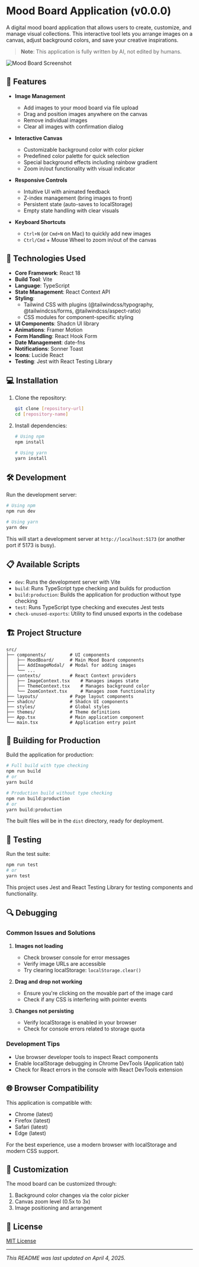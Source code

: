 # Mood Board Application (v0.0.0)

A digital mood board application that allows users to create, customize, and manage visual collections. This interactive
tool lets you arrange images on a canvas, adjust background colors, and save your creative inspirations.

> **Note**: This application is fully written by AI, not edited by humans.

![Mood Board Screenshot](images/screenshot.png)

## 🌟 Features

- **Image Management**
    - Add images to your mood board via file upload
    - Drag and position images anywhere on the canvas
    - Remove individual images
    - Clear all images with confirmation dialog

- **Interactive Canvas**
    - Customizable background color with color picker
    - Predefined color palette for quick selection
    - Special background effects including rainbow gradient
    - Zoom in/out functionality with visual indicator

- **Responsive Controls**
    - Intuitive UI with animated feedback
    - Z-index management (bring images to front)
    - Persistent state (auto-saves to localStorage)
    - Empty state handling with clear visuals

- **Keyboard Shortcuts**
    - `Ctrl+N` (or `Cmd+N` on Mac) to quickly add new images
    - `Ctrl/Cmd` + Mouse Wheel to zoom in/out of the canvas

## 🚀 Technologies Used

- **Core Framework**: React 18
- **Build Tool**: Vite
- **Language**: TypeScript
- **State Management**: React Context API
- **Styling**:
    - Tailwind CSS with plugins (@tailwindcss/typography, @tailwindcss/forms, @tailwindcss/aspect-ratio)
    - CSS modules for component-specific styling
- **UI Components**: Shadcn UI library
- **Animations**: Framer Motion
- **Form Handling**: React Hook Form
- **Date Management**: date-fns
- **Notifications**: Sonner Toast
- **Icons**: Lucide React
- **Testing**: Jest with React Testing Library

## 💻 Installation

1. Clone the repository:
   ```bash
   git clone [repository-url]
   cd [repository-name]
   ```

2. Install dependencies:
   ```bash
   # Using npm
   npm install

   # Using yarn
   yarn install
   ```

## 🛠️ Development

Run the development server:

```bash
# Using npm
npm run dev

# Using yarn
yarn dev
```

This will start a development server at `http://localhost:5173` (or another port if 5173 is busy).

## 📋 Available Scripts

- `dev`: Runs the development server with Vite
- `build`: Runs TypeScript type checking and builds for production
- `build:production`: Builds the application for production without type checking
- `test`: Runs TypeScript type checking and executes Jest tests
- `check-unused-exports`: Utility to find unused exports in the codebase

## 🏗️ Project Structure

```
src/
├── components/         # UI components
│   ├── MoodBoard/      # Main Mood Board components
│   ├── AddImageModal/  # Modal for adding images
│   └── ...            
├── contexts/           # React Context providers
│   ├── ImageContext.tsx    # Manages images state
│   ├── ThemeContext.tsx    # Manages background color
│   └── ZoomContext.tsx     # Manages zoom functionality
├── layouts/            # Page layout components
├── shadcn/             # Shadcn UI components
├── styles/             # Global styles
├── themes/             # Theme definitions
├── App.tsx             # Main application component
└── main.tsx            # Application entry point
```

## 🔨 Building for Production

Build the application for production:

```bash
# Full build with type checking
npm run build
# or
yarn build

# Production build without type checking
npm run build:production
# or
yarn build:production
```

The built files will be in the `dist` directory, ready for deployment.

## 🧪 Testing

Run the test suite:

```bash
npm run test
# or
yarn test
```

This project uses Jest and React Testing Library for testing components and functionality.

## 🔍 Debugging

### Common Issues and Solutions

1. **Images not loading**
    - Check browser console for error messages
    - Verify image URLs are accessible
    - Try clearing localStorage: `localStorage.clear()`

2. **Drag and drop not working**
    - Ensure you're clicking on the movable part of the image card
    - Check if any CSS is interfering with pointer events

3. **Changes not persisting**
    - Verify localStorage is enabled in your browser
    - Check for console errors related to storage quota

### Development Tips

- Use browser developer tools to inspect React components
- Enable localStorage debugging in Chrome DevTools (Application tab)
- Check for React errors in the console with React DevTools extension

## 🌐 Browser Compatibility

This application is compatible with:

- Chrome (latest)
- Firefox (latest)
- Safari (latest)
- Edge (latest)

For the best experience, use a modern browser with localStorage and modern CSS support.

## 🔧 Customization

The mood board can be customized through:

1. Background color changes via the color picker
2. Canvas zoom level (0.5x to 3x)
3. Image positioning and arrangement

## 📝 License

[MIT License](LICENSE)

---

*This README was last updated on April 4, 2025.*
